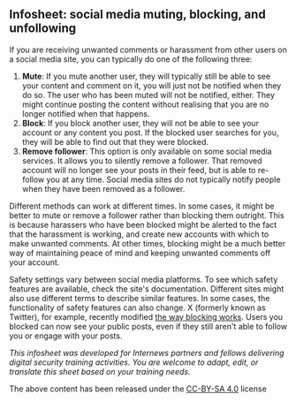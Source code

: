 ## Infosheet: social media muting, blocking, and unfollowing

If you are receiving unwanted comments or harassment from other users on a social media site, you can typically do one of the following three:

1. **Mute**: If you mute another user, they will typically still be able to see your content and comment on it, you will just not be notified when they do so. The user who has been muted will not be notified, either. They might continue posting the content without realising that you are no longer notified when that happens.
2. **Block**: If you block another user, they will not be able to see your account or any content you post. If the blocked user searches for you, they will be able to find out that they were blocked.
3. **Remove follower**: This option is only available on some social media services. It allows you to silently remove a follower. That removed account will no longer see your posts in their feed, but is able to re-follow you at any time. Social media sites do not typically notify people when they have been removed as a follower.

Different methods can work at different times. In some cases, it might be better to mute or remove a follower rather than blocking them outright. This is because harassers who have been blocked might be alerted to the fact that the harassment is working, and create new accounts with which to make unwanted comments. At other times, blocking might be a much better way of maintaining peace of mind and keeping unwanted comments off your account.

Safety settings vary between social media platforms. To see which safety features are available, check the site's documentation. Different sites might also use different terms to describe similar features. In some cases, the functionality of safety features can also change. X (formerly known as Twitter), for example, recently modified [the way blocking works](https://help.x.com/en/using-x/blocking-and-unblocking-accounts). Users you blocked can now see your public posts, even if they still aren't able to follow you or engage with your posts.



*This infosheet was developed for Internews partners and fellows delivering digital security training activities. You are welcome to adapt, edit, or translate this sheet based on your training needs.*

The above content has been released under the [CC-BY-SA 4.0](https://creativecommons.org/licenses/by-sa/4.0/) license